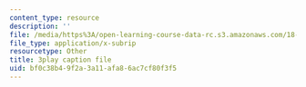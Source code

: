 ```yaml
---
content_type: resource
description: ''
file: /media/https%3A/open-learning-course-data-rc.s3.amazonaws.com/18-s096-topics-in-mathematics-with-applications-in-finance-fall-2013/bf0c38b49f2a3a11afa86ac7cf80f3f5_wvXDB9dMdEo.srt
file_type: application/x-subrip
resourcetype: Other
title: 3play caption file
uid: bf0c38b4-9f2a-3a11-afa8-6ac7cf80f3f5
---
```

